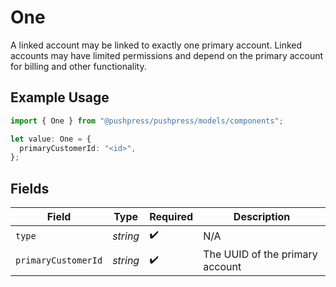 # One

A linked account may be linked to exactly one primary account. Linked accounts may have limited permissions and depend on the primary account for billing and other functionality.

## Example Usage

```typescript
import { One } from "@pushpress/pushpress/models/components";

let value: One = {
  primaryCustomerId: "<id>",
};
```

## Fields

| Field                           | Type                            | Required                        | Description                     |
| ------------------------------- | ------------------------------- | ------------------------------- | ------------------------------- |
| `type`                          | *string*                        | :heavy_check_mark:              | N/A                             |
| `primaryCustomerId`             | *string*                        | :heavy_check_mark:              | The UUID of the primary account |